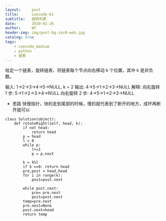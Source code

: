 ```yaml
---
layout:     post
title:      Leecode-61
subtitle:   旋转列表
date:       2020-01-26
author:     WY
header-img: img/post-bg-ios9-web.jpg
catalog: true
tags:
    - Leecode_medium
    - python
    - 链表
---
```


给定一个链表，旋转链表，将链表每个节点向右移动 k 个位置，其中 k 是非负数。

输入: 1->2->3->4->5->NULL, k = 2
输出: 4->5->1->2->3->NULL
解释:
向右旋转 1 步: 5->1->2->3->4->NULL
向右旋转 2 步: 4->5->1->2->3->NULL

- 思路 快慢指针，快的走到尾部的时候，慢的就代表到了断开的地方，成环再断开就可以


```
class Solution(object):
    def rotateRight(self, head, k):
        if not head:
            return head
        p = head
        l = 0
        while p:
            l+=1
            p = p.next

        k = k%l
        if k ==0: return head
        pre,post = head,head
        for i in range(k):
            post=post.next

        while post.next:
            pre= pre.next
            post=post.next
        temp=pre.next
        pre.next=None
        post.next=head
        return temp
```